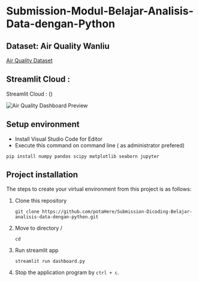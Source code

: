 # Submission-Modul-Belajar-Analisis-Data-dengan-Python

## Dataset: Air Quality Wanliu

[Air Quality Dataset](https://github.com/marceloreis/HTI/tree/master)

## Streamlit Cloud :

Streamlit Cloud : ()

![Air Quality Dashboard Preview]()

## Setup environment

- Install Visual Studio Code for Editor
- Execute this command on command line ( as administrator prefered)

```
pip install numpy pandas scipy matplotlib seaborn jupyter
```

## Project installation

The steps to create your virtual environment from this project is as follows:

1. Clone this repository

   ```
   git clone https://github.com/potaHere/Submission-Dicoding-Belajar-analisis-data-dengan-python.git
   ```

2. Move to directory /
   ```
   cd 
   ```
3. Run streamlit app
   ```
   streamlit run dashboard.py
   ```
4. Stop the application program by `ctrl + c`.
 
